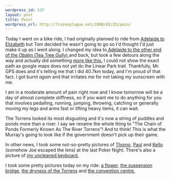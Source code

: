 ```yaml
--- 
wordpress_id: 137
layout: post
title: Pain!
wordpress_url: http://frozenplague.net/2008/02/25/pain/
---
```

Today I went on a bike ride, I had originally planned to ride from <a href="http://maps.google.com/maps?f=d&amp;hl=en&amp;geocode=&amp;saddr=Adelaide&amp;daddr=-34.826205,138.694496+to:Elizabeth+East&amp;mra=dpe&amp;mrcr=0&amp;mrsp=1&amp;sz=12&amp;via=1&amp;sll=-34.8253,138.637695&amp;sspn=0.205174,0.32135&amp;ie=UTF8&amp;ll=-34.830714,138.661194&amp;spn=0.410321,0.6427&amp;z=11">Adelaide to Elizabeth</a> but Tom decided he wasn't going to go so I'd thought I'd just make it up as I went along. I changed my idea to<a href="http://maps.google.com/maps?f=d&amp;hl=en&amp;geocode=21828087726211148,-34.833179,138.693705&amp;saddr=Adelaide&amp;daddr=-34.832792,138.694539&amp;mra=dme&amp;mrcr=0&amp;mrsp=1&amp;sz=15&amp;sll=-34.834131,138.699603&amp;sspn=0.025644,0.040169&amp;ie=UTF8&amp;ll=-34.8772,138.672867&amp;spn=0.205045,0.32135&amp;z=12"> Adelaide to the other end of the Obahn (Tea Tree Gully) </a>and back, but took a few detours along the way and actually did something <a href="http://maps.google.com/maps?f=d&amp;hl=en&amp;geocode=7331289563892780050,-34.884350,138.637790%3B8830481223806189783,-34.871944,138.636153&amp;saddr=Adelaide&amp;daddr=Athelstone+to:Og+Rd+%40-34.884350,+138.637790+to:NE+Rd+%40-34.871944,+138.636153+to:Adelaide&amp;mra=pi&amp;mrcr=2&amp;via=2&amp;sll=-34.886494,138.632355&amp;sspn=0.051255,0.080338&amp;ie=UTF8&amp;ll=-34.899448,138.647118&amp;spn=0.102495,0.160675&amp;z=13">more like this.</a> I could not show the exact path as google maps does not yet do the Linear Park trail. Thankfully, Mr. GPS does and it's telling me that I did 40.7km today, and I'm proud of that fact. I got burnt *again* and that irritates me for not taking my sunscreen with me.

I am in a moderate amount of pain right now and I know tomorrow will be a day of almost complete stiffness, so if you want me to do anything for you that involves pedalling, running, jumping, throwing, catching or generally moving my legs and arms fast or lifting heavy items, it can wait.

The Torrens looked its most disgusting and it's now a string of puddles and ponds more than a river. I say we rename the whole thing to "The Chain of Ponds Formerly Known As The River Torrens"! And to think! This is what the Murray's going to look like if the government doesn't pick up their game.

In other news, I took some not-so-pretty pictures of <a href="http://flickr.com/photos/radarlistener/2290340711/">Thomo</a>, <a href="http://flickr.com/photos/radarlistener/2291132702/">Paul</a> and <a href="http://flickr.com/photos/radarlistener/2291135780/">Kello </a>(somehow Joe escaped the lens) at the last Poker Night. There's also a picture of <a href="http://flickr.com/photos/radarlistener/2276461478/">my uncleaned keyboard.</a>

I took some pretty pictures today on my ride: <a href="http://flickr.com/photos/radarlistener/2290352527/">a flower</a>, <a href="http://flickr.com/photos/radarlistener/2290347125/">the suspension bridge</a>, <a href="http://flickr.com/photos/radarlistener/2290348885/">the dryness of the Torrens</a> and <a href="http://flickr.com/photos/radarlistener/2291137692/">the convention centre.</a>
